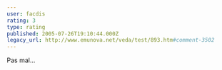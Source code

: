 ```yaml
---
user: facdis
rating: 3
type: rating
published: 2005-07-26T19:10:44.000Z
legacy_url: http://www.emunova.net/veda/test/893.htm#comment-3502
---
```

Pas mal...